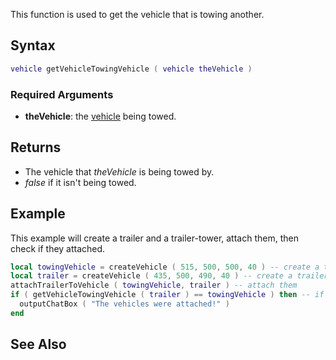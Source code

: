 This function is used to get the vehicle that is towing another.

Syntax
------

``` lua
vehicle getVehicleTowingVehicle ( vehicle theVehicle )
```

### Required Arguments

-   **theVehicle**: the [vehicle](/docs/vehicle.md "wikilink") being towed.

Returns
-------

-   The vehicle that *theVehicle* is being towed by.
-   *false* if it isn't being towed.

Example
-------

This example will create a trailer and a trailer-tower, attach them, then check if they attached.

``` lua
local towingVehicle = createVehicle ( 515, 500, 500, 40 ) -- create a trailer-tower (roadtrain)
local trailer = createVehicle ( 435, 500, 490, 40 ) -- create a trailer
attachTrailerToVehicle ( towingVehicle, trailer ) -- attach them
if ( getVehicleTowingVehicle ( trailer ) == towingVehicle ) then -- if it attached
  outputChatBox ( "The vehicles were attached!" )
end
```

See Also
--------
